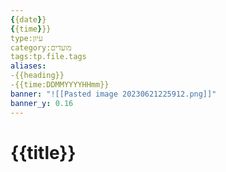 ```yaml
---
{{date}}
{{time}}}
type:עיון
category:מועדים
tags:tp.file.tags
aliases:
-{{heading}}
-{{time:DDMMYYYYHHmm}}
banner: "![[Pasted image 20230621225912.png]]"
banner_y: 0.16
---
```

# {{title}}